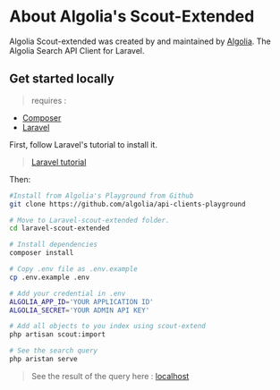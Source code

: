 # About Algolia's Scout-Extended

Algolia Scout-extended was created by and maintained by [Algolia](https://github.com/algolia). The Algolia Search API Client for Laravel. 

## Get started locally

>requires :
* [Composer](https://getcomposer.org/)
* [Laravel](https://laravel.com/)



First, follow Laravel's tutorial to install it. 

>[Laravel tutorial](https://laravel.com/docs/5.8/installation) 

Then: 

```bash
#Install from Algolia's Playground from Github
git clone https://github.com/algolia/api-clients-playground

# Move to Laravel-scout-extended folder.
cd laravel-scout-extended 

# Install dependencies
composer install

# Copy .env file as .env.example
cp .env.example .env

# Add your credential in .env
ALGOLIA_APP_ID='YOUR APPLICATION ID'
ALGOLIA_SECRET='YOUR ADMIN API KEY'

# Add all objects to you index using scout-extend 
php artisan scout:import

# See the search query 
php aristan serve 

```
> See the result of the query here : [localhost](http://localhost:8000/)


 

